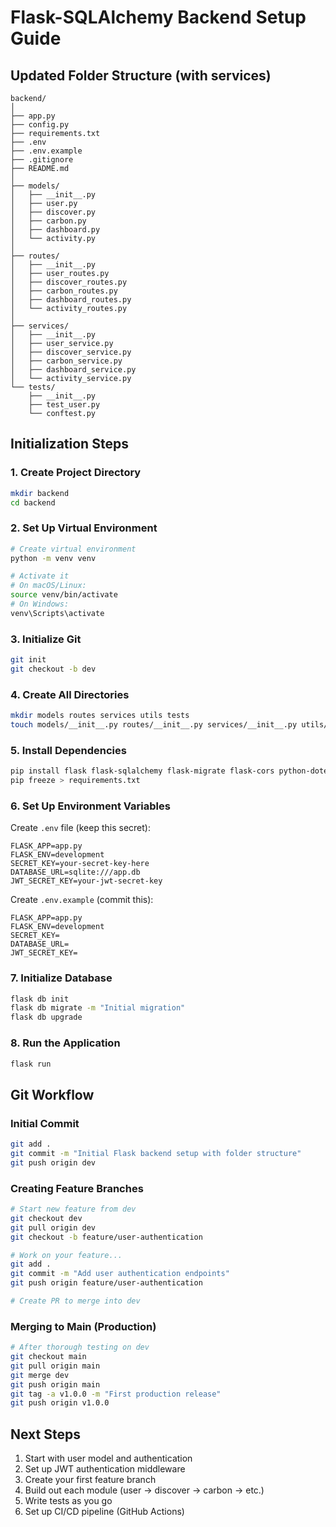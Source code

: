 
# Flask-SQLAlchemy Backend Setup Guide

## Updated Folder Structure (with services)

```
backend/
│
├── app.py
├── config.py
├── requirements.txt
├── .env
├── .env.example
├── .gitignore
├── README.md
│
├── models/
│   ├── __init__.py
│   ├── user.py
│   ├── discover.py
│   ├── carbon.py
│   ├── dashboard.py
│   └── activity.py
│
├── routes/
│   ├── __init__.py
│   ├── user_routes.py
│   ├── discover_routes.py
│   ├── carbon_routes.py
│   ├── dashboard_routes.py
│   └── activity_routes.py
│
├── services/
│   ├── __init__.py
│   ├── user_service.py
│   ├── discover_service.py
│   ├── carbon_service.py
│   ├── dashboard_service.py
│   └── activity_service.py
└── tests/
    ├── __init__.py
    ├── test_user.py
    └── conftest.py
```

## Initialization Steps

### 1. Create Project Directory
```bash
mkdir backend
cd backend
```

### 2. Set Up Virtual Environment
```bash
# Create virtual environment
python -m venv venv

# Activate it
# On macOS/Linux:
source venv/bin/activate
# On Windows:
venv\Scripts\activate
```

### 3. Initialize Git
```bash
git init
git checkout -b dev
```

### 4. Create All Directories
```bash
mkdir models routes services utils tests
touch models/__init__.py routes/__init__.py services/__init__.py utils/__init__.py tests/__init__.py
```

### 5. Install Dependencies
```bash
pip install flask flask-sqlalchemy flask-migrate flask-cors python-dotenv flask-jwt-extended
pip freeze > requirements.txt
```

### 6. Set Up Environment Variables
Create `.env` file (keep this secret):
```
FLASK_APP=app.py
FLASK_ENV=development
SECRET_KEY=your-secret-key-here
DATABASE_URL=sqlite:///app.db
JWT_SECRET_KEY=your-jwt-secret-key
```

Create `.env.example` (commit this):
```
FLASK_APP=app.py
FLASK_ENV=development
SECRET_KEY=
DATABASE_URL=
JWT_SECRET_KEY=
```

### 7. Initialize Database
```bash
flask db init
flask db migrate -m "Initial migration"
flask db upgrade
```

### 8. Run the Application
```bash
flask run
```

## Git Workflow

### Initial Commit
```bash
git add .
git commit -m "Initial Flask backend setup with folder structure"
git push origin dev
```

### Creating Feature Branches
```bash
# Start new feature from dev
git checkout dev
git pull origin dev
git checkout -b feature/user-authentication

# Work on your feature...
git add .
git commit -m "Add user authentication endpoints"
git push origin feature/user-authentication

# Create PR to merge into dev
```

### Merging to Main (Production)
```bash
# After thorough testing on dev
git checkout main
git pull origin main
git merge dev
git push origin main
git tag -a v1.0.0 -m "First production release"
git push origin v1.0.0
```


## Next Steps

1. Start with user model and authentication
2. Set up JWT authentication middleware
3. Create your first feature branch
4. Build out each module (user → discover → carbon → etc.)
5. Write tests as you go
6. Set up CI/CD pipeline (GitHub Actions)